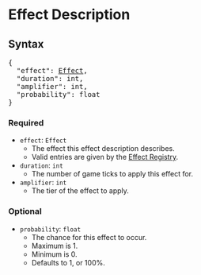 # Effect Description

## Syntax

<pre class="styledpre">
{
  "effect": <a href="./../registries/effectregistry">Effect</a>,
  "duration": int,
  "amplifier": int,
  "probability": float
}
</pre>

### Required

* `effect`: `Effect`
    * The effect this effect description describes.
    * Valid entries are given by the [Effect Registry](./../registries/effectregistry).
* `duration`: `int`
    * The number of game ticks to apply this effect for.
* `amplifier`: `int`
    * The tier of the effect to apply.

### Optional
* `probability`: `float`
    * The chance for this effect to occur.
    * Maximum is 1.
    * Minimum is 0.
    * Defaults to 1, or 100%.
